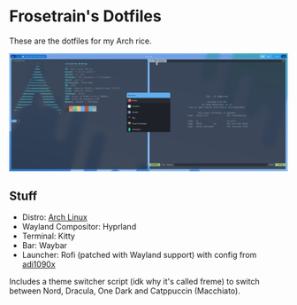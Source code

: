 # Frosetrain's Dotfiles

These are the dotfiles for my Arch rice.

![Screenshot](scrot.png)

## Stuff

* Distro: [Arch Linux](https://archlinux.org)
* Wayland Compositor: Hyprland
* Terminal: Kitty
* Bar: Waybar
* Launcher: Rofi (patched with Wayland support) with config from [adi1090x](https://github.com/adi1090x/rofi)

Includes a theme switcher script (idk why it's called freme) to switch between Nord, Dracula, One Dark and Catppuccin (Macchiato).
